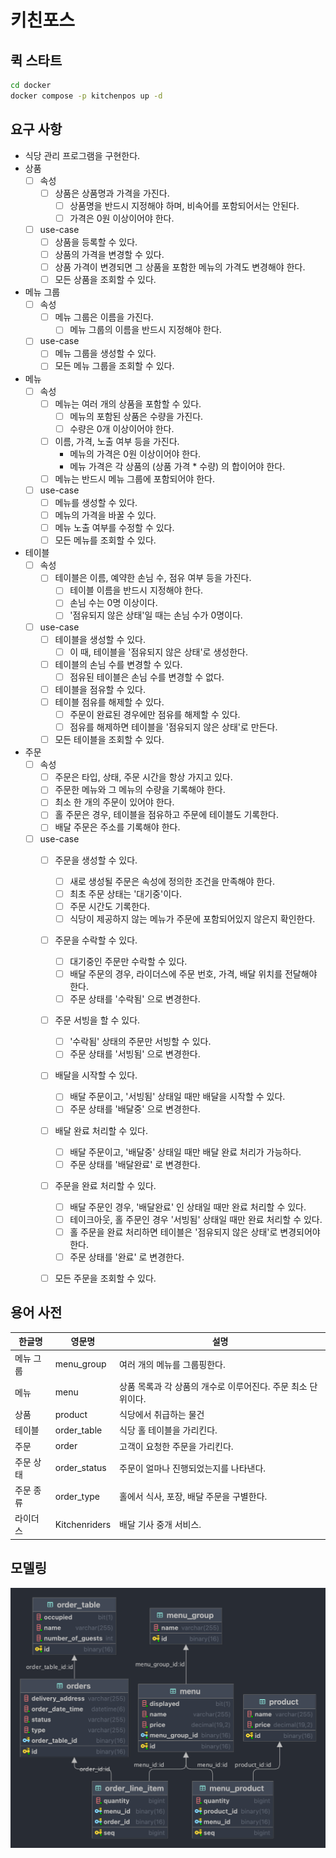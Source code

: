 # 키친포스

## 퀵 스타트

```sh
cd docker
docker compose -p kitchenpos up -d
```

## 요구 사항

- 식당 관리 프로그램을 구현한다.
- 상품
  - [ ] 속성 
    - [ ] 상품은 상품명과 가격을 가진다.
      - [ ] 상품명을 반드시 지정해야 하며, 비속어를 포함되어서는 안된다.
      - [ ] 가격은 0원 이상이어야 한다.
  - [ ] use-case
    - [ ] 상품을 등록할 수 있다. 
    - [ ] 상품의 가격을 변경할 수 있다.
    - [ ] 상품 가격이 변경되면 그 상품을 포함한 메뉴의 가격도 변경해야 한다.
    - [ ] 모든 상품을 조회할 수 있다.
- 메뉴 그룹
  - [ ] 속성 
    - [ ] 메뉴 그룹은 이름을 가진다.
      - [ ] 메뉴 그룹의 이름을 반드시 지정해야 한다.
  - [ ] use-case
    - [ ] 메뉴 그룹을 생성할 수 있다.
    - [ ] 모든 메뉴 그룹을 조회할 수 있다.
- 메뉴
  - [ ] 속성 
    - [ ] 메뉴는 여러 개의 상품을 포함할 수 있다.
      - [ ] 메뉴의 포함된 상품은 수량을 가진다.
      - [ ] 수량은 0개 이상이어야 한다.
    - [ ] 이름, 가격, 노출 여부 등을 가진다.
      - 메뉴의 가격은 0원 이상이어야 한다.
      - 메뉴 가격은 각 상품의 (상품 가격 * 수량) 의 합이어야 한다.
    - [ ] 메뉴는 반드시 메뉴 그룹에 포함되어야 한다.
  - [ ] use-case
    - [ ] 메뉴를 생성할 수 있다.
    - [ ] 메뉴의 가격을 바꿀 수 있다.
    - [ ] 메뉴 노출 여부를 수정할 수 있다.
    - [ ] 모든 메뉴를 조회할 수 있다.
- 테이블
  - [ ] 속성
    - [ ] 테이블은 이름, 예약한 손님 수, 점유 여부 등을 가진다.
      - [ ] 테이블 이름을 반드시 지정해야 한다.
      - [ ] 손님 수는 0명 이상이다.
      - [ ] '점유되지 않은 상태'일 때는 손님 수가 0명이다.
  - [ ] use-case
    - [ ] 테이블을 생성할 수 있다.
      - [ ] 이 때, 테이블을 '점유되지 않은 상태'로 생성한다.
    - [ ] 테이블의 손님 수를 변경할 수 있다.
      - [ ] 점유된 테이블은 손님 수를 변경할 수 없다.
    - [ ] 테이블을 점유할 수 있다.
    - [ ] 테이블 점유를 해제할 수 있다.
      - [ ] 주문이 완료된 경우에만 점유를 해제할 수 있다.
      - [ ] 점유를 해제하면 테이블을 '점유되지 않은 상태'로 만든다.
    - [ ] 모든 테이블을 조회할 수 있다.
- 주문
  - [ ] 속성
    - [ ] 주문은 타입, 상태, 주문 시간을 항상 가지고 있다.
    - [ ] 주문한 메뉴와 그 메뉴의 수량을 기록해야 한다.
    - [ ] 최소 한 개의 주문이 있어야 한다.
    - [ ] 홀 주문은 경우, 테이블을 점유하고 주문에 테이블도 기록한다.
    - [ ] 배달 주문은 주소를 기록해야 한다.
  - [ ] use-case
    - [ ] 주문을 생성할 수 있다.
      - [ ] 새로 생성될 주문은 속성에 정의한 조건을 만족해야 한다.
      - [ ] 최초 주문 상태는 '대기중'이다.
      - [ ] 주문 시간도 기록한다.
      - [ ] 식당이 제공하지 않는 메뉴가 주문에 포함되어있지 않은지 확인한다.
    - [ ] 주문을 수락할 수 있다.
      - [ ] 대기중인 주문만 수락할 수 있다.
      - [ ] 배달 주문의 경우, 라이더스에 주문 번호, 가격, 배달 위치를 전달해야 한다.
      - [ ] 주문 상태를 '수락됨' 으로 변경한다.
    - [ ] 주문 서빙을 할 수 있다.
      - [ ] '수락됨' 상태의 주문만 서빙할 수 있다.
      - [ ] 주문 상태를 '서빙됨' 으로 변경한다.
    - [ ] 배달을 시작할 수 있다.
      - [ ] 배달 주문이고, '서빙됨' 상태일 때만 배달을 시작할 수 있다.
      - [ ] 주문 상태를 '배달중' 으로 변경한다.
    - [ ] 배달 완료 처리할 수 있다.
      - [ ] 배달 주문이고, '배달중' 상태일 때만 배달 완료 처리가 가능하다.
      - [ ] 주문 상태를 '배달완료' 로 변경한다.
    - [ ] 주문을 완료 처리할 수 있다.
      - [ ] 배달 주문인 경우, '배달완료' 인 상태일 때만 완료 처리할 수 있다.
      - [ ] 테이크아웃, 홀 주문인 경우 '서빙됨' 상태일 때만 완료 처리할 수 있다.
      - [ ] 홀 주문을 완료 처리하면 테이블은 '점유되지 않은 상태'로 변경되어야 한다.
      - [ ] 주문 상태를 '완료' 로 변경한다.
    - [ ] 모든 주문을 조회할 수 있다.



## 용어 사전

| 한글명   | 영문명         | 설명                                  |
|-------|-------------|-------------------------------------|
| 메뉴 그룹 | menu_group  | 여러 개의 메뉴를 그룹핑한다.                    |
| 메뉴    | menu        | 상품 목록과 각 상품의 개수로 이루어진다. 주문 최소 단위이다. |
| 상품    | product     | 식당에서 취급하는 물건                        |
| 테이블   | order_table | 식당 홀 테이블을 가리킨다.                     |
| 주문    | order       | 고객이 요청한 주문을 가리킨다.                   |
| 주문 상태 | order_status | 주문이 얼마나 진행되었는지를 나타낸다.               |
| 주문 종류 | order_type | 홀에서 식사, 포장, 배달 주문을 구별한다.            |
| 라이더스 | Kitchenriders | 배달 기사 중개 서비스.                       |


## 모델링

![db-diagram](asset/db-diagram.png)